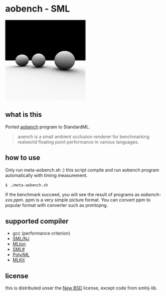
aobench - SML
===============================

![title](title.png "generated with smlsharp")

what is this
-------------------------------

Ported [aobench](http://code.google.com/p/aobench/) program to StandardML.

> aoench is a small ambient occlusion renderer for benchmarking realworld floating point performance in various languages. 

how to use
-------------------------------

Only run meta-aobench.sh :)
this script compile and run aobench program automatically with timing measurement.

```sh
$ ./meta-aobench.sh
```

If the benchmark succeed, you will see the result of programs as _aobench-xxx.ppm_.
ppm is a very simple picture format. You can convert ppm to popular format with converter such as pnmtopng.

supported compiler
-------------------------------

- gcc (performance criterion)
- [SML/NJ][1]
- [MLton][2]
- [SML#][3]
- [Poly/ML][4]
- [MLKit][5]

license
-------------------------------

this is distributed unser the [New BSD](http://opensource.org/licenses/BSD-3-Clause) license, except code from smlnj-lib.


[1]: http://www.smlnj.org/
[2]: http://mlton.org/
[3]: http://www.pllab.riec.tohoku.ac.jp/smlsharp/
[4]: http://www.polyml.org/
[5]: http://www.elsman.com/mlkit/


